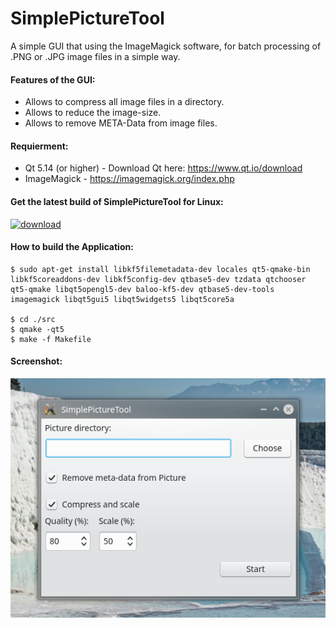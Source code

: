 # SimplePictureTool
A simple GUI that using the ImageMagick software, for batch processing of .PNG or .JPG image files in a simple way.
<br>
#### Features of the GUI: <br />
 * Allows to compress all image files in a directory.
 * Allows to reduce the image-size.
 * Allows to remove META-Data from image files.

#### Requierment: <br />
* Qt 5.14 (or higher) - Download Qt here: https://www.qt.io/download
* ImageMagick - https://imagemagick.org/index.php

#### Get the latest build of SimplePictureTool for Linux:<br />
<p>
  <a href="https://github.com/pgc062020/SimplePictureTool/releases">
      <img src="https://github.com/pgc062020/DailyDesktopWallpaperPlus/blob/main/Screenshots/ch.png" alt="download">
  </a>
</p>

#### How to build the Application:

```
$ sudo apt-get install libkf5filemetadata-dev locales qt5-qmake-bin libkf5coreaddons-dev libkf5config-dev qtbase5-dev tzdata qtchooser qt5-qmake libqt5opengl5-dev baloo-kf5-dev qtbase5-dev-tools imagemagick libqt5gui5 libqt5widgets5 libqt5core5a

$ cd ./src
$ qmake -qt5
$ make -f Makefile
``` 

#### Screenshot: <br />
![Screenshot](https://github.com/pagaco-swita/SimplePictureTool/blob/main/screenshot_v0.0.2.png)

